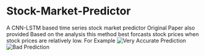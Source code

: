 # Stock-Market-Predictor
A CNN-LSTM based time series stock market predictor
Original Paper also provided
Based on the analysis this method best forcasts stock prices when stock prices are relatively low.
For Example
![Very Accurate Prediction](https://github.com/cyberbyte53/Stock-Market-Predictor/blob/main/Results/TRANSCHEM.png)
![Bad Prediction](https://github.com/cyberbyte53/Stock-Market-Predictor/blob/main/Results/RELIANCE.png)

